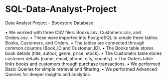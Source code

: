 # SQL-Data-Analyst-Project

 Data Analyst Project – Bookstore Database
 
•	We worked with three CSV files: Books.csv, Customers.csv, and Orders.csv.
•	These were imported into PostgreSQL to create three tables: Books, Customers, and Orders.
•	The tables are connected through common columns (Book_ID and Customer_ID).
•	The Books table stores book details (title, author, genre, price, stock).
•	The Customers table stores customer details (name, email, phone, city, country).
•	The Orders table links books and customers through purchase transactions.
•	We performed Basic Queries for simple retrieval and filtering.
•	We performed Advanced Queries for deeper insights and analytics.
